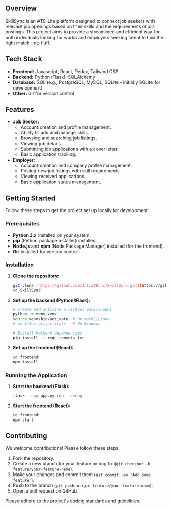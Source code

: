 ## Overview
SkillSync is an ATS-Lite platform designed to connect job seekers with relevant job openings based on their skills and the requirements of job postings. This project aims to provide a streamlined and efficient way for both individuals looking for works and employers seeking talent to find the right match - no fluff.

## Tech Stack
* **Frontend:** Javascript, React, Redux, Tailwind CSS
* **Backend:** Python (Flask), SQLAlchemy
* **Database:** SQL (e.g., PostgreSQL, MySQL, SQLite - initially SQLite for development)
* **Other:** Git for version control

## Features
* **Job Seeker:**
    * Account creation and profile management.
    * Ability to add and manage skills.
    * Browsing and searching job listings.
    * Viewing job details.
    * Submitting job applications with a cover letter.
    * Basic application tracking.
* **Employer:**
    * Account creation and company profile management.
    * Posting new job listings with skill requirements.
    * Viewing received applications.
    * Basic application status management.
## Getting Started

Follow these steps to get the project set up locally for development:

### Prerequisites

* **Python 3.x** installed on your system.
* **pip** (Python package installer) installed.
* **Node.js** and **npm** (Node Package Manager) installed (for the frontend).
* **Git** installed for version control.

### Installation

1.  **Clone the repository:**

    ```bash
    git clone [https://github.com/JuliaTDunc/SkillSync.git](https://github.com/JuliaTDunc/SkillSync.git)
    cd SkillSync
    ```

2.  **Set up the backend (Python/Flask):**

    ```bash
    # Create and activate a virtual environment
    python -m venv venv
    source venv/bin/activate  # On macOS/Linux
    # venv\Scripts\activate   # On Windows

    # Install backend dependencies
    pip install -r requirements.txt
    ```

3.  **Set up the frontend (React):**

    ```bash
    cd frontend
    npm install
    ```
### Running the Application

1.  **Start the backend (Flask):**

    ```bash
    flask --app app.py run --debug
    ```

2.  **Start the frontend (React):**

    ```bash
    cd frontend
    npm start
    ```

## Contributing

We welcome contributions! Please follow these steps:

1.  Fork the repository.
2.  Create a new branch for your feature or bug fix (`git checkout -b feature/your-feature-name`).
3.  Make your changes and commit them (`git commit -am 'Add some feature'`).
4.  Push to the branch (`git push origin feature/your-feature-name`).
5.  Open a pull request on GitHub.

Please adhere to the project's coding standards and guidelines.

